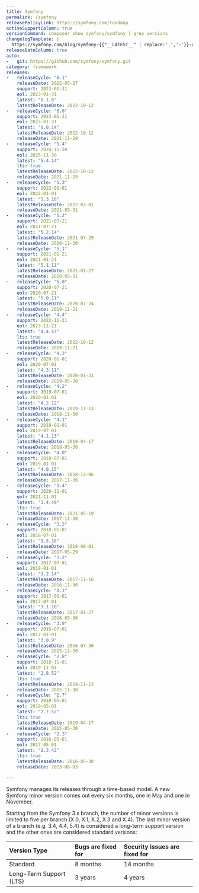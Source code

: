 ```yaml
---
title: Symfony
permalink: /symfony
releasePolicyLink: https://symfony.com/roadmap
activeSupportColumn: true
versionCommand: composer show symfony/symfony | grep versions
changelogTemplate: |
  https://symfony.com/blog/symfony-{{"__LATEST__" | replace:'.','-'}}-released
releaseDateColumn: true
auto:
-   git: https://github.com/symfony/symfony.git
category: framework
releases:
-   releaseCycle: "6.1"
    releaseDate: 2022-05-27
    support: 2023-01-31
    eol: 2023-01-31
    latest: "6.1.6"
    latestReleaseDate: 2022-10-12
-   releaseCycle: "6.0"
    support: 2023-01-31
    eol: 2023-01-31
    latest: "6.0.14"
    latestReleaseDate: 2022-10-12
    releaseDate: 2021-11-29
-   releaseCycle: "5.4"
    support: 2024-11-30
    eol: 2025-11-30
    latest: "5.4.14"
    lts: true
    latestReleaseDate: 2022-10-12
    releaseDate: 2021-11-29
-   releaseCycle: "5.3"
    support: 2022-01-01
    eol: 2022-01-01
    latest: "5.3.16"
    latestReleaseDate: 2022-03-01
    releaseDate: 2021-05-31
-   releaseCycle: "5.2"
    support: 2021-07-21
    eol: 2021-07-21
    latest: "5.2.14"
    latestReleaseDate: 2021-07-29
    releaseDate: 2020-11-30
-   releaseCycle: "5.1"
    support: 2021-01-21
    eol: 2021-01-21
    latest: "5.1.11"
    latestReleaseDate: 2021-01-27
    releaseDate: 2020-05-31
-   releaseCycle: "5.0"
    support: 2020-07-21
    eol: 2020-07-21
    latest: "5.0.11"
    latestReleaseDate: 2020-07-24
    releaseDate: 2019-11-21
-   releaseCycle: "4.4"
    support: 2022-11-21
    eol: 2023-11-21
    latest: "4.4.47"
    lts: true
    latestReleaseDate: 2022-10-12
    releaseDate: 2019-11-21
-   releaseCycle: "4.3"
    support: 2020-01-01
    eol: 2020-07-01
    latest: "4.3.11"
    latestReleaseDate: 2020-01-31
    releaseDate: 2019-05-30
-   releaseCycle: "4.2"
    support: 2019-07-01
    eol: 2020-01-01
    latest: "4.2.12"
    latestReleaseDate: 2019-11-13
    releaseDate: 2018-11-30
-   releaseCycle: "4.1"
    support: 2019-01-01
    eol: 2019-07-01
    latest: "4.1.13"
    latestReleaseDate: 2019-04-17
    releaseDate: 2018-05-30
-   releaseCycle: "4.0"
    support: 2018-07-01
    eol: 2019-01-01
    latest: "4.0.15"
    latestReleaseDate: 2018-12-06
    releaseDate: 2017-11-30
-   releaseCycle: "3.4"
    support: 2020-11-01
    eol: 2021-11-01
    latest: "3.4.49"
    lts: true
    latestReleaseDate: 2021-05-19
    releaseDate: 2017-11-30
-   releaseCycle: "3.3"
    support: 2018-01-01
    eol: 2018-07-01
    latest: "3.3.18"
    latestReleaseDate: 2018-08-01
    releaseDate: 2017-05-29
-   releaseCycle: "3.2"
    support: 2017-07-01
    eol: 2018-01-01
    latest: "3.2.14"
    latestReleaseDate: 2017-11-16
    releaseDate: 2016-11-30
-   releaseCycle: "3.1"
    support: 2017-01-01
    eol: 2017-07-01
    latest: "3.1.10"
    latestReleaseDate: 2017-01-27
    releaseDate: 2016-05-30
-   releaseCycle: "3.0"
    support: 2016-07-01
    eol: 2017-01-01
    latest: "3.0.9"
    latestReleaseDate: 2016-07-30
    releaseDate: 2015-11-30
-   releaseCycle: "2.8"
    support: 2018-11-01
    eol: 2019-11-01
    latest: "2.8.52"
    lts: true
    latestReleaseDate: 2019-11-13
    releaseDate: 2015-11-30
-   releaseCycle: "2.7"
    support: 2018-05-01
    eol: 2019-05-01
    latest: "2.7.52"
    lts: true
    latestReleaseDate: 2019-04-17
    releaseDate: 2015-05-30
-   releaseCycle: "2.3"
    support: 2016-05-01
    eol: 2017-05-01
    latest: "2.3.42"
    lts: true
    latestReleaseDate: 2016-05-30
    releaseDate: 2013-06-03

---
```


Symfony manages its releases through a time-based model. A new Symfony minor version comes out every six months, one in May and one in November.

Starting from the Symfony 3.x branch, the number of minor versions is limited to five per branch (X.0, X.1, X.2, X.3 and X.4). The last minor version of a branch (e.g. 3.4, 4.4, 5.4) is considered a long-term support version and the other ones are considered standard versions:

| Version Type            | Bugs are fixed for | Security issues are fixed for |
| :---------------------- | :----------------- | :---------------------------- |
| Standard                | 8 months           | 14 months                     |
| Long-Term Support (LTS) | 3 years            | 4 years                       |
